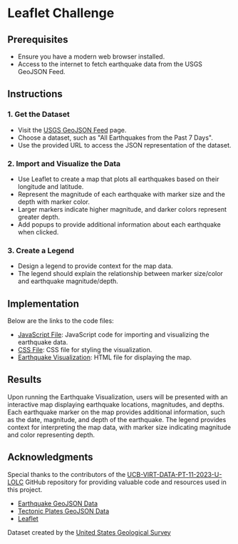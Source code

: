 # Leaflet Challenge

## Prerequisites
- Ensure you have a modern web browser installed.
- Access to the internet to fetch earthquake data from the USGS GeoJSON Feed.

## Instructions

### 1. Get the Dataset

- Visit the [USGS GeoJSON Feed](https://earthquake.usgs.gov/earthquakes/feed/v1.0/geojson.php) page.
- Choose a dataset, such as "All Earthquakes from the Past 7 Days".
- Use the provided URL to access the JSON representation of the dataset.

### 2. Import and Visualize the Data

- Use Leaflet to create a map that plots all earthquakes based on their longitude and latitude.
- Represent the magnitude of each earthquake with marker size and the depth with marker color.
- Larger markers indicate higher magnitude, and darker colors represent greater depth.
- Add popups to provide additional information about each earthquake when clicked.

### 3. Create a Legend

- Design a legend to provide context for the map data.
- The legend should explain the relationship between marker size/color and earthquake magnitude/depth.

## Implementation

Below are the links to the code files:

- [JavaScript File](static/js/logic.js): JavaScript code for importing and visualizing the earthquake data.
- [CSS File](static/css/style.css): CSS file for styling the visualization.
- [Earthquake Visualization](index.html): HTML file for displaying the map.

## Results
Upon running the Earthquake Visualization, users will be presented with an interactive map displaying earthquake locations, magnitudes, and depths. Each earthquake marker on the map provides additional information, such as the date, magnitude, and depth of the earthquake. The legend provides context for interpreting the map data, with marker size indicating magnitude and color representing depth.

## Acknowledgments

Special thanks to the contributors of the [UCB-VIRT-DATA-PT-11-2023-U-LOLC](https://github.com/UCB-VIRT-DATA-PT-11-2023-U-LOLC) GitHub repository for providing valuable code and resources used in this project.

- [Earthquake GeoJSON Data](https://earthquake.usgs.gov/earthquakes/feed/v1.0/summary/2.5_week.geojson)
- [Tectonic Plates GeoJSON Data](https://github.com/fraxen/tectonicplates/blob/master/GeoJSON/PB2002_plates.json)
- [Leaflet](https://leafletjs.com/)

Dataset created by the [United States Geological Survey](https://earthquake.usgs.gov/earthquakes/feed/v1.0/geojson.php)


